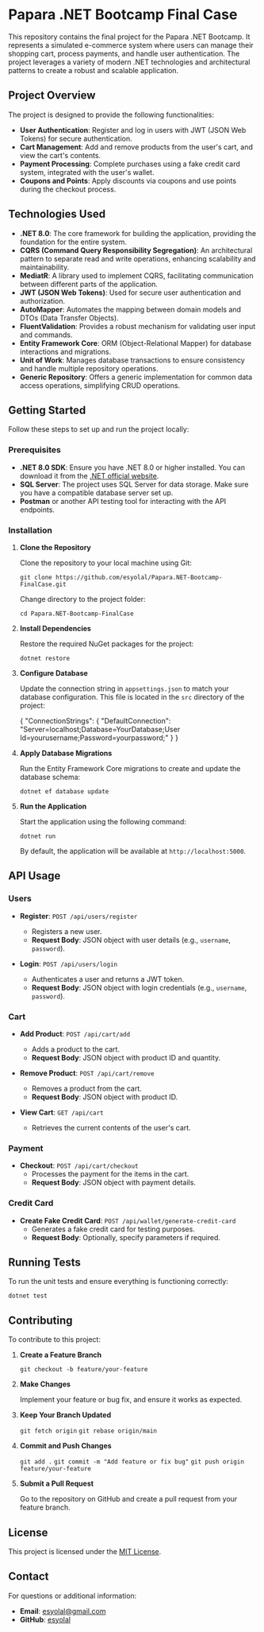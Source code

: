 # Papara .NET Bootcamp Final Case

This repository contains the final project for the Papara .NET Bootcamp. It represents a simulated e-commerce system where users can manage their shopping cart, process payments, and handle user authentication. The project leverages a variety of modern .NET technologies and architectural patterns to create a robust and scalable application.

## Project Overview

The project is designed to provide the following functionalities:

- **User Authentication**: Register and log in users with JWT (JSON Web Tokens) for secure authentication.
- **Cart Management**: Add and remove products from the user's cart, and view the cart's contents.
- **Payment Processing**: Complete purchases using a fake credit card system, integrated with the user's wallet.
- **Coupons and Points**: Apply discounts via coupons and use points during the checkout process.

## Technologies Used

- **.NET 8.0**: The core framework for building the application, providing the foundation for the entire system.
- **CQRS (Command Query Responsibility Segregation)**: An architectural pattern to separate read and write operations, enhancing scalability and maintainability.
- **MediatR**: A library used to implement CQRS, facilitating communication between different parts of the application.
- **JWT (JSON Web Tokens)**: Used for secure user authentication and authorization.
- **AutoMapper**: Automates the mapping between domain models and DTOs (Data Transfer Objects).
- **FluentValidation**: Provides a robust mechanism for validating user input and commands.
- **Entity Framework Core**: ORM (Object-Relational Mapper) for database interactions and migrations.
- **Unit of Work**: Manages database transactions to ensure consistency and handle multiple repository operations.
- **Generic Repository**: Offers a generic implementation for common data access operations, simplifying CRUD operations.

## Getting Started

Follow these steps to set up and run the project locally:

### Prerequisites

- **.NET 8.0 SDK**: Ensure you have .NET 8.0 or higher installed. You can download it from the [.NET official website](https://dotnet.microsoft.com/download).
- **SQL Server**: The project uses SQL Server for data storage. Make sure you have a compatible database server set up.
- **Postman** or another API testing tool for interacting with the API endpoints.

### Installation

1. **Clone the Repository**

   Clone the repository to your local machine using Git:

   `git clone https://github.com/esyolal/Papara.NET-Bootcamp-FinalCase.git`

   Change directory to the project folder:

   `cd Papara.NET-Bootcamp-FinalCase`

2. **Install Dependencies**

   Restore the required NuGet packages for the project:

   `dotnet restore`

3. **Configure Database**

   Update the connection string in `appsettings.json` to match your database configuration. This file is located in the `src` directory of the project:

   {
     "ConnectionStrings": {
       "DefaultConnection": "Server=localhost;Database=YourDatabase;User Id=yourusername;Password=yourpassword;"
     }
   }

4. **Apply Database Migrations**

   Run the Entity Framework Core migrations to create and update the database schema:

   `dotnet ef database update`

5. **Run the Application**

   Start the application using the following command:

   `dotnet run`

   By default, the application will be available at `http://localhost:5000`.

## API Usage

### Users

- **Register**: `POST /api/users/register`
  - Registers a new user.
  - **Request Body**: JSON object with user details (e.g., `username`, `password`).

- **Login**: `POST /api/users/login`
  - Authenticates a user and returns a JWT token.
  - **Request Body**: JSON object with login credentials (e.g., `username`, `password`).

### Cart

- **Add Product**: `POST /api/cart/add`
  - Adds a product to the cart.
  - **Request Body**: JSON object with product ID and quantity.

- **Remove Product**: `POST /api/cart/remove`
  - Removes a product from the cart.
  - **Request Body**: JSON object with product ID.

- **View Cart**: `GET /api/cart`
  - Retrieves the current contents of the user's cart.

### Payment

- **Checkout**: `POST /api/cart/checkout`
  - Processes the payment for the items in the cart.
  - **Request Body**: JSON object with payment details.

### Credit Card

- **Create Fake Credit Card**: `POST /api/wallet/generate-credit-card`
  - Generates a fake credit card for testing purposes.
  - **Request Body**: Optionally, specify parameters if required.

## Running Tests

To run the unit tests and ensure everything is functioning correctly:

`dotnet test`

## Contributing

To contribute to this project:

1. **Create a Feature Branch**

   `git checkout -b feature/your-feature`

2. **Make Changes**

   Implement your feature or bug fix, and ensure it works as expected.

3. **Keep Your Branch Updated**

   `git fetch origin`
   `git rebase origin/main`

4. **Commit and Push Changes**

   `git add .`
   `git commit -m "Add feature or fix bug"`
   `git push origin feature/your-feature`

5. **Submit a Pull Request**

   Go to the repository on GitHub and create a pull request from your feature branch.

## License

This project is licensed under the [MIT License](LICENSE).

## Contact

For questions or additional information:

- **Email**: esyolal@gmail.com
- **GitHub**: [esyolal](https://github.com/esyolal)
